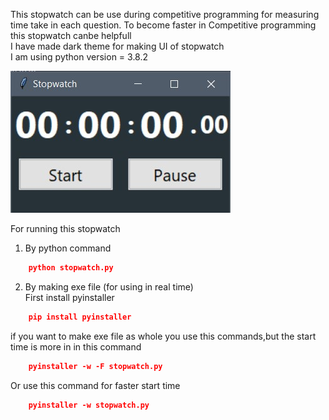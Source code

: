 This stopwatch can be use during competitive programming for measuring time take in each question.
To become faster in Competitive programming this stopwatch canbe helpfull\
I have made dark theme for making UI of stopwatch\
I am using python version = 3.8.2

<img src="./Stopwatch.jpg" alt="Stopwatch"/>

For running this stopwatch
1. By python command
```json
    python stopwatch.py
```
2. By making exe file (for using in real time)\
    First install pyinstaller
```json
    pip install pyinstaller
```

if you want to make exe file as whole you use this commands,but the start time is more in in this command

```json   
    pyinstaller -w -F stopwatch.py
```
Or use this command for faster start time
```json
    pyinstaller -w stopwatch.py
```